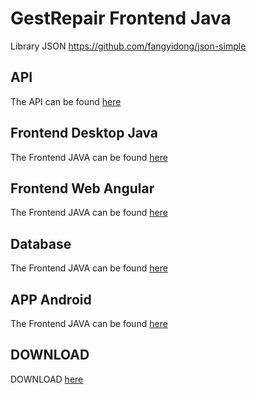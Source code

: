 # GestRepair Frontend Java
Library JSON
https://github.com/fangyidong/json-simple

## API
The API can be found [here](https://github.com/GestRepair/GestRepairAPI)

## Frontend Desktop Java
The Frontend JAVA can be found [here](https://github.com/GestRepair/GestRepairBackOffice)

## Frontend Web Angular
The Frontend JAVA can be found [here](https://github.com/GestRepair/GestRepairWeb)

## Database
The Frontend JAVA can be found [here](https://github.com/GestRepair/GestRepairDB)

## APP Android
The Frontend JAVA can be found [here](https://github.com/GestRepair/GestRepairAPPAndroid)

## DOWNLOAD
DOWNLOAD [here](https://www.dropbox.com/sh/099ty86z625gv2r/AABp94EHP5XVUk_uJ88YN537a?dl=0)
